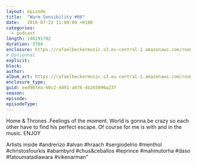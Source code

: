 ```yaml
---
layout: episode
title:  "Warm Sensibility #06"
date:   2016-07-22 11:00:00 +0100
categories:
  - podcast
length: 148191702
duration: 3704
enclosure: https://rafaelbeckermusic.s3.eu-central-1.amazonaws.com/room-service/episodes/ws06.mp3
# Optionnal
explicit: 
block: 
author: 
album_art: https://rafaelbeckermusic.s3.eu-central-1.amazonaws.com/room-service/album_art/ws06.jpeg
enclosure_type: 
guid: eed98fea-60c2-4d91-a076-4b265896a23f
season: 
episode: 
episodeType: 
---
```

Home & Thrones .Feelings of the moment. World is gonna be crazy so each other have to find his perfect escape. Of course for me is with and in the music.
ENJOY

Artists inside
#andrerizo #alvan #hraach #sergiodelrio #menthol #christosfourkis #abambyrd #chus&ceballos #leprince #mahmutorha #daso #fatoumatadiawara #vikenarman"